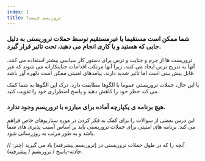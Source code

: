 ```yaml
---
index: 1
title: تروریسم چیست؟
---
```

### شما ممکن است مستقیما یا غیرمستقیم توسط حملات تروریستی به دلیل جایی که هستید و یا کاری انجام می دهید، تحت تاثیر قرار گیرد.

تروریست ها از جرم و جنایت و ترس برای دستور کار سیاسی بیشتر استفاده می کنند. آنها به تدریج ترس ایجاد می کنند، زیرا آنها مرتکب اقدامات جنایتکارانه می شوند که غیر قابل پیش بینی است اما تاثیر شدید دارند. پیامدهای امنیتی ممکن است دلهره آور باشد.

با این حال، حملات تروریستی عموما با الگوها مطابقت دارد. درک این الگوها به شما کمک می کند خطر خود را کاهش دهید و پاسخ اضطراری خود را تقویت کنید.

### هیچ برنامه ی یکپارچه آماده برای مبارزه با تروریسم وجود ندارد.

این درس بعضی از سوالات را برای کمک به فکر کردن در مورد سناریوهای خاص فراهم می کند. برنامه های امنیتی برای حملات تروریستی باید بر اساس آسیب پذیری های شما باشد و به طور مرتب به روزرسانی شود.

آنچه را که در طول حملات تروریستی در [تروریسم پیشرفته] یاد می گیرید (چتر: // حادثه-پاسخ / تروریسم / پیشرفته).